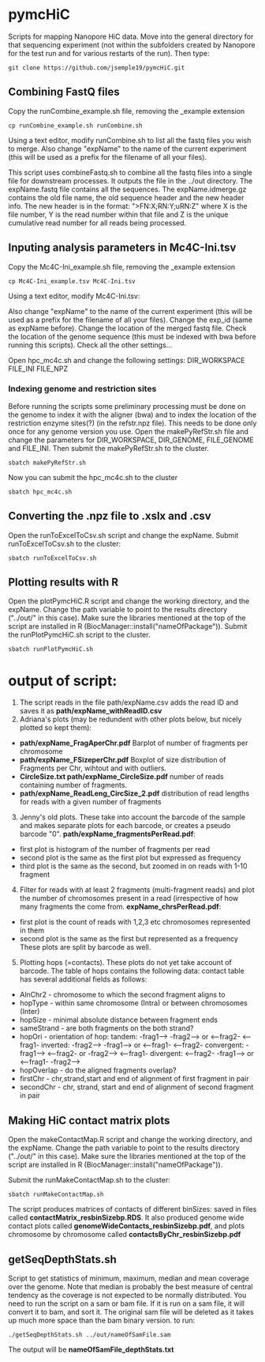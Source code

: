 # pymcHiC
Scripts for mapping Nanopore HiC data.
Move into the general directory for that sequencing experiment (not within the subfolders created by Nanopore for the test run and for various restarts of the run). Then type:
```
git clone https://github.com/jsemple19/pymcHiC.git
```

## Combining FastQ files
Copy the runCombine_example.sh file, removing the _example extension

```
cp runCombine_example.sh runCombine.sh
```

Using a text editor, modify runCombine.sh to list all the fastq files you wish to merge. Also change "expName" to the name of the current experiment (this will be used as a prefix for the filename of all your files).

This script uses combineFastq.sh to combine all the fastq files into a single file for downstream processes. It outputs the file in the ../out directory. The expName.fastq file contains all the sequences. The expName.idmerge.gz contains the old file name, the old sequence header and the new header info. The new header is in the format: ">FN:X;RN:Y;uRN:Z" where X is the file number, Y is the read number within that file and Z is the unique cumulative read number for all reads being processed.

## Inputing analysis parameters in Mc4C-Ini.tsv
Copy the Mc4C-Ini_example.sh file, removing the _example extension

```
cp Mc4C-Ini_example.tsv Mc4C-Ini.tsv
```
Using a text editor, modify Mc4C-Ini.tsv:

Also change "expName" to the name of the current experiment (this will be used as a prefix for the filename of all your files).
Change the exp_id (same as expName before).
Change the location of the merged fastq file.
Check the location of the genome sequence (this must be indexed with bwa before running this scripts).
Check all the other settings...

Open hpc_mc4c.sh and change the following settings:
DIR_WORKSPACE
FILE_INI
FILE_NPZ

### Indexing genome and restriction sites
Before running the scripts some preliminary processing must be done on the genome to index it with the aligner (bwa) and to index the location of the restriction enzyme sites(?) (in the refstr.npz file). This needs to be done only once for any genome version you use. Open the makePyRefStr.sh file and change the parameters for DIR_WORKSPACE, DIR_GENOME, FILE_GENOME and FILE_INI.
Then submit the makePyRefStr.sh to the cluster.
```
sbatch makePyRefStr.sh
```
Now you can submit the hpc_mc4c.sh to the cluster
```
sbatch hpc_mc4c.sh
```

## Converting the .npz file to .xslx and .csv
Open the runToExcelToCsv.sh script and change the expName.
Submit runToExcelToCsv.sh to the cluster:
```
sbatch runToExcelToCsv.sh
```

## Plotting results with R
Open the plotPymcHiC.R script and change the working directory, and the expName. Change the path variable to point to the results directory ("../out/" in this case).
Make sure the libraries mentioned at the top of the script are installed in R (BiocManager::install("nameOfPackage")).
Submit the runPlotPymcHiC.sh script to the cluster.
```
sbatch runPlotPymcHiC.sh
```
# output of script:
1. The script reads in the file path/expName.csv adds the read ID and saves it as **path/expName_withReadID.csv**
2. Adriana's plots (may be redundent with other plots below, but nicely plotted so kept them):
- **path/expName_FragAperChr.pdf** Barplot of number of fragments per chromosome
- **path/expName_FSizeperChr.pdf** Boxplot of size distribution of Fragments per Chr, wihtout and with outliers.
- **CircleSize.txt path/expName_CircleSize.pdf** number of reads containing number of fragments.
- **path/expName_ReadLeng_CircSize_2.pdf** distribution of read lengths for reads with a given number of fragments
3. Jenny's old plots. These take into account the barcode of the sample and makes separate plots for each barcode, or creates a pseudo barcode "0".  **path/expName_fragmentsPerRead.pdf**:
- first plot is histogram of the number of fragments per read
- second plot is the same as the first plot but expressed as frequency
- third plot is the same as the second, but zoomed in on reads with 1-10 fragment
4. Filter for reads with at least 2 fragments (multi-fragment reads) and plot the number of chromosomes present in a read (irrespective of how many fragments the come from. **expName_chrsPerRead.pdf**:
- first plot is the count of reads with 1,2,3 etc chromosomes represented in them
- second plot is the same as the first but represented as a frequency
These plots are split by barcode as well.
5. Plotting hops (=contacts). These plots do not yet take account of barcode. The table of hops contains the following data:
 contact table has several additional fields as follows:
- AlnChr2 - chromosome to which the second fragment aligns to
- hopType - within same chromosome (Intra) or between chromosomes (Inter)
- hopSize - minimal absolute distance between fragment ends
- sameStrand - are both fragments on the both strand?
- hopOri - orientation of hop:
       tandem:     -frag1-->  -frag2-->  or  <--frag2- <--frag1-
       inverted:   -frag2--> -frag1-->   or  <--frag1- <--frag2-
       convergent: -frag1--> <--frag2-   or  -frag2--> <--frag1-
       divergent:  <--frag2- -frag1-->   or  <--frag1- -frag2-->
- hopOverlap - do the aligned fragments overlap?
- firstChr - chr,strand,start and end of alignment of first fragment in pair
- secondChr - chr, strand, start and end of alignment of second fragment in pair

## Making HiC contact matrix plots
Open the makeContactMap.R script and change the working directory, and the expName. Change the path variable to point to the results directory ("../out/" in this case).
Make sure the libraries mentioned at the top of the script are installed in R (BiocManager::install("nameOfPackage")).

Submit the runMakeContactMap.sh to the cluster:
```
sbatch runMakeContactMap.sh
```
The script produces matrices of contacts of different binSizes: saved in files called **contactMatrix_resbinSizebp.RDS**. It also produced genome wide contact plots called **genomeWideContacts_resbinSizebp.pdf**, and plots chromosome by chromosome called **contactsByChr_resbinSizebp.pdf**

## getSeqDepthStats.sh
Script to get statistics of minimum, maximum, median and mean coverage over the genome. Note that median is probably the best measure of central tendency as the coverage is not expected to be normally distributed.
You need to run the script on a sam or bam file. If it is run on a sam file, it will convert it to bam, and sort it. The original sam file will be deleted as it takes up much more space than the bam binary version.
to run:
```
./getSeqDepthStats.sh ../out/nameOfSamFile.sam
```
The output will be **nameOfSamFile_depthStats.txt**
